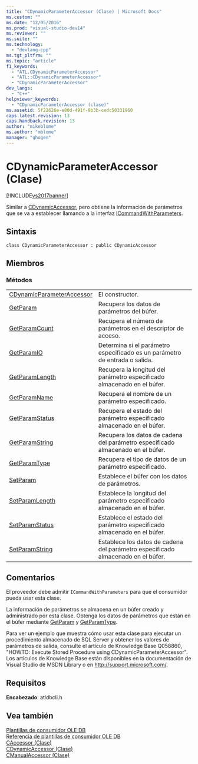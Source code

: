 ```yaml
---
title: "CDynamicParameterAccessor (Clase) | Microsoft Docs"
ms.custom: ""
ms.date: "12/05/2016"
ms.prod: "visual-studio-dev14"
ms.reviewer: ""
ms.suite: ""
ms.technology: 
  - "devlang-cpp"
ms.tgt_pltfrm: ""
ms.topic: "article"
f1_keywords: 
  - "ATL.CDynamicParameterAccessor"
  - "ATL::CDynamicParameterAccessor"
  - "CDynamicParameterAccessor"
dev_langs: 
  - "C++"
helpviewer_keywords: 
  - "CDynamicParameterAccessor (clase)"
ms.assetid: 5f22626e-e80d-491f-8b3b-cedc50331960
caps.latest.revision: 13
caps.handback.revision: 13
author: "mikeblome"
ms.author: "mblome"
manager: "ghogen"
---
```

# CDynamicParameterAccessor (Clase)
[!INCLUDE[vs2017banner](../../assembler/inline/includes/vs2017banner.md)]

Similar a [CDynamicAccessor](../../data/oledb/cdynamicaccessor-class.md), pero obtiene la información de parámetros que se va a establecer llamando a la interfaz [ICommandWithParameters](https://msdn.microsoft.com/en-us/library/ms712937.aspx).  
  
## Sintaxis  
  
```  
class CDynamicParameterAccessor : public CDynamicAccessor  
```  
  
## Miembros  
  
### Métodos  
  
|||  
|-|-|  
|[CDynamicParameterAccessor](../../data/oledb/cdynamicparameteraccessor-cdynamicparameteraccessor.md)|El constructor.|  
|[GetParam](../../data/oledb/cdynamicparameteraccessor-getparam.md)|Recupera los datos de parámetros del búfer.|  
|[GetParamCount](../../data/oledb/cdynamicparameteraccessor-getparamcount.md)|Recupera el número de parámetros en el descriptor de acceso.|  
|[GetParamIO](../../data/oledb/cdynamicparameteraccessor-getparamio.md)|Determina si el parámetro especificado es un parámetro de entrada o salida.|  
|[GetParamLength](../../data/oledb/cdynamicparameteraccessor-getparamlength.md)|Recupera la longitud del parámetro especificado almacenado en el búfer.|  
|[GetParamName](../../data/oledb/cdynamicparameteraccessor-getparamname.md)|Recupera el nombre de un parámetro especificado.|  
|[GetParamStatus](../../data/oledb/cdynamicparameteraccessor-getparamstatus.md)|Recupera el estado del parámetro especificado almacenado en el búfer.|  
|[GetParamString](../../data/oledb/cdynamicparameteraccessor-getparamstring.md)|Recupera los datos de cadena del parámetro especificado almacenado en el búfer.|  
|[GetParamType](../../data/oledb/cdynamicparameteraccessor-getparamtype.md)|Recupera el tipo de datos de un parámetro especificado.|  
|[SetParam](../../data/oledb/cdynamicparameteraccessor-setparam.md)|Establece el búfer con los datos de parámetros.|  
|[SetParamLength](../../data/oledb/cdynamicparameteraccessor-setparamlength.md)|Establece la longitud del parámetro especificado almacenado en el búfer.|  
|[SetParamStatus](../../data/oledb/cdynamicparameteraccessor-setparamstatus.md)|Establece el estado del parámetro especificado almacenado en el búfer.|  
|[SetParamString](../../data/oledb/cdynamicparameteraccessor-setparamstring.md)|Establece los datos de cadena del parámetro especificado almacenado en el búfer.|  
  
## Comentarios  
 El proveedor debe admitir `ICommandWithParameters` para que el consumidor pueda usar esta clase.  
  
 La información de parámetros se almacena en un búfer creado y administrado por esta clase. Obtenga los datos de parámetros que están en el búfer mediante [GetParam](../../data/oledb/cdynamicparameteraccessor-getparam.md) y [GetParamType](../../data/oledb/cdynamicparameteraccessor-getparamtype.md).  
  
 Para ver un ejemplo que muestra cómo usar esta clase para ejecutar un procedimiento almacenado de SQL Server y obtener los valores de parámetros de salida, consulte el artículo de Knowledge Base Q058860, "HOWTO: Execute Stored Procedure using CDynamicParameterAccessor". Los artículos de Knowledge Base están disponibles en la documentación de Visual Studio de MSDN Library o en [http:\/\/support.microsoft.com\/](http://support.microsoft.com).  
  
## Requisitos  
 **Encabezado**: atldbcli.h  
  
## Vea también  
 [Plantillas de consumidor OLE DB](../../data/oledb/ole-db-consumer-templates-cpp.md)   
 [Referencia de plantillas de consumidor OLE DB](../../data/oledb/ole-db-consumer-templates-reference.md)   
 [CAccessor \(Clase\)](../../data/oledb/caccessor-class.md)   
 [CDynamicAccessor \(Clase\)](../../data/oledb/cdynamicaccessor-class.md)   
 [CManualAccessor \(Clase\)](../../data/oledb/cmanualaccessor-class.md)